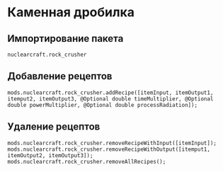 # Каменная дробилка

## Импортирование пакета
`nuclearcraft.rock_crusher`

## Добавление рецептов
```zenscript
mods.nuclearcraft.rock_crusher.addRecipe([itemInput, itemOutput1, itemput2, itemOutput3, @Optional double timeMultiplier, @Optional double powerMultiplier, @Optional double processRadiation]);
```

## Удаление рецептов
```zenscript
mods.nuclearcraft.rock_crusher.removeRecipeWithInput([itemInput]);
mods.nuclearcraft.rock_crusher.removeRecipeWithOutput([itemput1, itemOutput2, itemOutput3]);
mods.nuclearcraft.rock_crusher.removeAllRecipes();
```